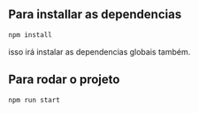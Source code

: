 ## Para installar as dependencias
```js
npm install
```
isso irá instalar as dependencias globais também.

## Para rodar o projeto
```js
npm run start
```